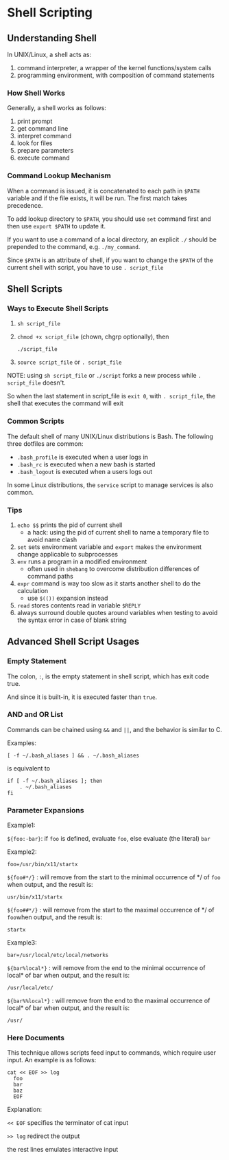 # Shell Scripting

## Understanding Shell

In UNIX/Linux, a shell acts as:

1. command interpreter, a wrapper of the kernel functions/system calls
2. programming environment, with composition of command statements

### How Shell Works

Generally, a shell works as follows:

1. print prompt
2. get command line
3. interpret command
4. look for files
5. prepare parameters
6. execute command

### Command Lookup Mechanism

When a command is issued, it is concatenated to each path in `$PATH` variable and if the file exists, it will be run. The first match takes precedence.

To add lookup directory to `$PATH`, you should use `set` command first and then use `export $PATH` to update it.

If you want to use a command of a local directory, an explicit `./` should be prepended to the command, e.g. `./my_command`.

Since `$PATH` is an attribute of shell, if you want to change the `$PATH` of the current shell with script, you have to use `. script_file`

## Shell Scripts

### Ways to Execute Shell Scripts

1. `sh script_file`

2. `chmod +x script_file` (chown, chgrp optionally), then

   `./script_file`
3. `source script_file` or `. script_file`

NOTE: using `sh script_file` or `./script` forks a new process while `. script_file` doesn't.

So when the last statement in script_file is `exit 0`, with `. script_file`, the shell that executes the command will exit

### Common Scripts

The default shell of many UNIX/Linux distributions is Bash. The following three dotfiles are common:

* `.bash_profile` is executed when a user logs in
* `.bash_rc` is executed when a new bash is started
* `.bash_logout`  is executed when a users logs out

In some Linux distributions, the `service` script to manage services is also common.

### Tips

1. `echo $$` prints the pid of current shell
    * a hack: using the pid of current shell to name a temporary file to avoid name clash
1. `set` sets environment variable and `export` makes the environment change applicable to subprocesses
1. `env` runs a program in a modified environment
    * often used in `shebang` to overcome distribution differences of command paths
1. `expr` command is way too slow as it starts another shell to do the calculation
    * use `$(())` expansion instead
1. `read` stores contents read in variable `$REPLY`
1. always surround double quotes around variables when testing to avoid the syntax error in case of blank string

## Advanced Shell Script Usages

### Empty Statement

The colon, `:`, is the empty statement in shell script, which has exit code true.

And since it is built-in, it is executed faster than `true`.

### AND and OR List

Commands can be chained using `&&` and `||`, and the behavior is similar to C.

Examples:

    [ -f ~/.bash_aliases ] && . ~/.bash_aliases 

is equivalent to 

    if [ -f ~/.bash_aliases ]; then
        . ~/.bash_aliases
    fi

### Parameter Expansions

Example1:

`${foo:-bar}`: if `foo` is defined, evaluate `foo`, else evaluate (the literal) `bar`

Example2:

    foo=/usr/bin/x11/startx

`${foo#*/}`  : will remove from the start to the minimal occurrence of \*/ of `foo` when output, and the result is:

    usr/bin/x11/startx

`${foo##*/}` : will remove from the start to the maximal occurrence of \*/ of `foo`when output, and the result is:

    startx

Example3:

    bar=/usr/local/etc/local/networks

`${bar%local*}`  : will remove from the end to the minimal occurrence of local\* of bar when output, and the result is:

    /usr/local/etc/

`${bar%%local*}` : will remove from the end to the maximal occurrence of local\* of bar when output, and the result is:

    /usr/

### Here Documents

This technique allows scripts feed input to commands, which require user input. An example is as follows:

    cat << EOF >> log
      foo
      bar
      baz
      EOF

Explanation:

`<< EOF` specifies the terminator of cat input

`>> log` redirect the output

the rest lines emulates interactive input
